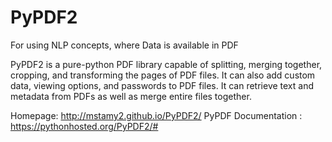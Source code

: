 # PyPDF2
For using NLP concepts, where Data is available in PDF

PyPDF2 is a pure-python PDF library capable of splitting, merging together, cropping, and transforming the pages of PDF files. It can also add custom data, viewing options, and passwords to PDF files. It can retrieve text and metadata from PDFs as well as merge entire files together.

Homepage: http://mstamy2.github.io/PyPDF2/
PyPDF Documentation : https://pythonhosted.org/PyPDF2/#
